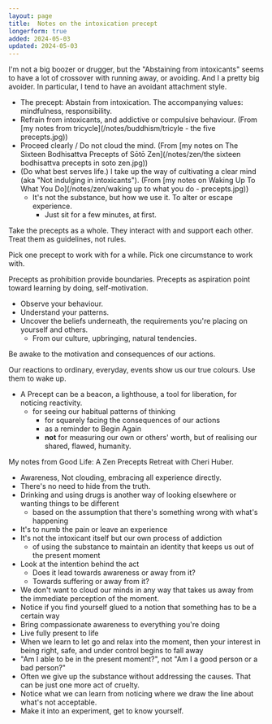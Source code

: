 ```yaml
---
layout: page
title:  Notes on the intoxication precept
longerform: true
added: 2024-05-03
updated: 2024-05-03
---
```


I'm not a big boozer or drugger, but the "Abstaining from intoxicants" seems to have a lot of crossover with running away, or avoiding. And I a pretty big avoider. In particular, I tend to have an avoidant attachment style.

- The precept: Abstain from intoxication. The accompanying values: mindfulness, responsibility.
- Refrain from intoxicants, and addictive or compulsive behaviour. (From [my notes from tricycle](/notes/buddhism/tricyle - the five precepts.jpg))
- Proceed clearly / Do not cloud the mind. (From [my notes on The Sixteen Bodhisattva Precepts of Sōtō Zen](/notes/zen/the sixteen bodhisattva precepts in soto zen.jpg))
- (Do what best serves life.) I take up the way of cultivating a clear mind (aka "Not indulging in intoxicants"). (From [my notes on Waking Up To What You Do](/notes/zen/waking up to what you do - precepts.jpg))
    - It's not the substance, but how we use it. To alter or escape experience. 
        - Just sit for a few minutes, at first.

Take the precepts as a whole. They interact with and support each other. Treat them as guidelines, not rules.

Pick one precept to work with for a while. Pick one circumstance to work with.

Precepts as prohibition provide boundaries. Precepts as aspiration point toward learning by doing, self-motivation.

- Observe your behaviour.
- Understand your patterns.
- Uncover the beliefs underneath, the requirements you're placing on yourself and others.
    - From our culture, upbringing, natural tendencies.

Be awake to the motivation and consequences of our actions.

Our reactions to ordinary, everyday, events show us our true colours. Use them to wake up.

- A Precept can be a beacon, a lighthouse, a tool for liberation, for noticing reactivity.
    - for seeing our habitual patterns of thinking
        - for squarely facing the consequences of our actions
        - as a reminder to Begin Again
        - **not** for measuring our own or others' worth, but of realising our shared, flawed, humanity.

My notes from Good Life: A Zen Precepts Retreat with Cheri Huber.

- Awareness, Not clouding, embracing all experience directly.
- There's no need to hide from the truth.
- Drinking and using drugs is another way of looking elsewhere or wanting things to be different
    - based on the assumption that there's something wrong with what's happening
- It's to numb the pain or leave an experience
- It's not the intoxicant itself but our own process of addiction
    - of using the substance to maintain an identity that keeps us out of the present moment
- Look at the intention behind the act
    - Does it lead towards awareness or away from it?
    - Towards suffering or away from it?
- We don't want to cloud our minds in any way that takes us away from the immediate perception of the moment.
- Notice if you find yourself glued to a notion that something has to be a certain way
- Bring compassionate awareness to everything you're doing
- Live fully present to life
- When we learn to let go and relax into the moment, then your interest in being right, safe, and under control begins to fall away
- "Am I able to be in the present moment?", not "Am I a good person or a bad person?"
- Often we give up the substance without addressing the causes. That can be just one more act of cruelty.
- Notice what we can learn from noticing where we draw the line about what's not acceptable.
- Make it into an experiment, get to know yourself.
